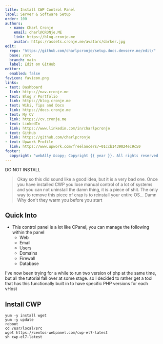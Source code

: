 ```yaml
---
title: Install CWP Control Panel
label: Server & Software Setup
order: 100
authors:
  - name: Charl Cronje
    email: charl@CRONje.ME
    link: https://blog.cronje.me
    avatar: https://assets.cronje.me/avatars/darker.jpg
edit:
  repo: "https://github.com/charlpcronje/setup.docs.devserv.me/edit/"
  base: /src
  branch: main
  label: Edit on GitHub
editor:
  enabled: false
favicon: favicon.png
links:
- text: Dashboard
  link: https://nav.cronje.me
- text: Blog / Portfolio
  link: https://blog.cronje.me
- text: Wiki, Tips and Docs 
  link: https://docs.cronje.me
- text: My CV
  link: https://cv.cronje.me
- text: LinkedIn
  link: https://www.linkedin.com/in/charlpcronje
- text: GitHub
  link: https://github.com/charlpcronje
- text: Upwork Profile
  link: https://www.upwork.com/freelancers/~01ccb1439024ec9c50
footer:
  copyright: "webAlly &copy; Copyright {{ year }}. All rights reserved."
---
```

<script type="text/javascript">(function(w,s){var e=document.createElement("script");e.type="text/javascript";e.async=true;e.src="https://cdn.pagesense.io/js/webally/f2527eebee974243853bcd47b32631f4.js";var x=document.getElementsByTagName("script")[0];x.parentNode.insertBefore(e,x);})(window,"script");</script>


DO NOT INSTALL

> Okay so this did sound like a good idea, but it is a very bad one. Once you have installed CWP you lose manual
> control of a lot of systems and you can not uninstall the damn thing, it is a piece of shit. The only way to remove this piece of crap is to reinstall your entire OS... Damn Why don't they warm you before you start

## Quick Into

- This control panel is a lot like CPanel, you can manage the following within the panel
  - Web
  - Email
  - Users
  - Domains
  - Firewall
  - Database

I've now been trying for a while to run two version of php at the same time, but all the tutorial fall over at some stage. so I decided to rather get a tool that has this functionally built in to have specific PHP versions for each vHost

## Install CWP

```shell
yum -y install wget
yum -y update
reboot
cd /usr/local/src
wget https://centos-webpanel.com/cwp-el7-latest
sh cwp-el7-latest
```
